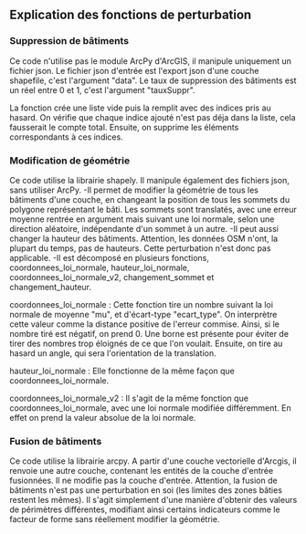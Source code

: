 ## Explication des fonctions de perturbation

### Suppression de bâtiments
Ce code n'utilise pas le module ArcPy d'ArcGIS, il manipule uniquement un fichier json.
Le fichier json d'entrée est l'export json d'une couche shapefile, c'est l'argument "data".
Le taux de suppression des bâtiments est un réel entre 0 et 1, c'est l'argument "tauxSuppr".

La fonction crée une liste vide puis la remplit avec des indices pris au hasard. On vérifie que chaque indice ajouté n'est pas déja dans la liste, cela fausserait le compte total.
Ensuite, on supprime les éléments correspondants à ces indices.

### Modification de géométrie	
Ce code utilise la librairie shapely. Il manipule également des fichiers json, sans utiliser ArcPy.
  -Il permet de modifier la géométrie de tous les bâtiments d'une couche, en changeant la position de tous les sommets du polygone représentant le bâti. Les sommets sont translatés, avec une erreur moyenne rentrée en argument mais suivant une loi normale, selon une direction aléatoire, indépendante d'un sommet à un autre.
  -Il peut aussi changer la hauteur des bâtiments. Attention, les données OSM n'ont, la plupart du temps, pas de hauteurs. Cette perturbation n'est donc pas applicable.
  -Il est décomposé en plusieurs fonctions, coordonnees_loi_normale, hauteur_loi_normale, coordonnees_loi_normale_v2, changement_sommet et changement_hauteur.

coordonnees_loi_normale : Cette fonction tire un nombre suivant la loi normale de moyenne "mu", et d'écart-type "ecart_type". On interprètre cette valeur comme la distance positive de l'erreur commise. Ainsi, si le nombre tiré est négatif, on prend 0. Une borne est présente pour éviter de tirer des nombres trop éloignés de ce que l'on voulait. Ensuite, on tire au hasard un angle, qui sera l'orientation de la translation. 

hauteur_loi_normale : Elle fonctionne de la même façon que coordonnees_loi_normale.

coordonnees_loi_normale_v2 : Il s'agit de la même fonction que coordonnees_loi_normale, avec une loi normale modifiée différemment. En effet on prend la valeur absolue de la loi normale.

### Fusion de bâtiments
Ce code utilise la librairie arcpy.
A partir d'une couche vectorielle d'Arcgis, il renvoie une autre couche, contenant les entités de la couche d'entrée fusionnées. Il ne modifie pas la couche d'entrée.
Attention, la fusion de bâtiments n'est pas une perturbation en soi (les limites des zones bâties restent les mêmes). Il s'agit simplement d'une manière d'obtenir des valeurs de périmètres différentes, modifiant ainsi certains indicateurs comme le facteur de forme sans réellement modifier la géométrie.
